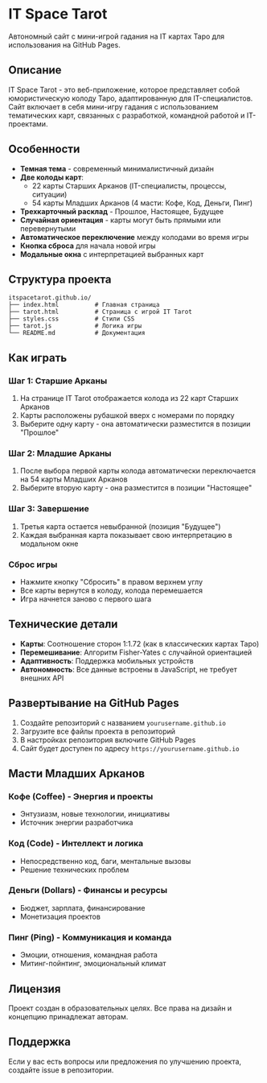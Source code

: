 # IT Space Tarot

Автономный сайт с мини-игрой гадания на IT картах Таро для использования на GitHub Pages.

## Описание

IT Space Tarot - это веб-приложение, которое представляет собой юмористическую колоду Таро, адаптированную для IT-специалистов. Сайт включает в себя мини-игру гадания с использованием тематических карт, связанных с разработкой, командной работой и IT-проектами.

## Особенности

- **Темная тема** - современный минималистичный дизайн
- **Две колоды карт**:
  - 22 карты Старших Арканов (IT-специалисты, процессы, ситуации)
  - 54 карты Младших Арканов (4 масти: Кофе, Код, Деньги, Пинг)
- **Трехкарточный расклад** - Прошлое, Настоящее, Будущее
- **Случайная ориентация** - карты могут быть прямыми или перевернутыми
- **Автоматическое переключение** между колодами во время игры
- **Кнопка сброса** для начала новой игры
- **Модальные окна** с интерпретацией выбранных карт

## Структура проекта

```
itspacetarot.github.io/
├── index.html          # Главная страница
├── tarot.html          # Страница с игрой IT Tarot
├── styles.css          # Стили CSS
├── tarot.js            # Логика игры
└── README.md           # Документация
```

## Как играть

### Шаг 1: Старшие Арканы
1. На странице IT Tarot отображается колода из 22 карт Старших Арканов
2. Карты расположены рубашкой вверх с номерами по порядку
3. Выберите одну карту - она автоматически разместится в позиции "Прошлое"

### Шаг 2: Младшие Арканы
1. После выбора первой карты колода автоматически переключается на 54 карты Младших Арканов
2. Выберите вторую карту - она разместится в позиции "Настоящее"

### Шаг 3: Завершение
1. Третья карта остается невыбранной (позиция "Будущее")
2. Каждая выбранная карта показывает свою интерпретацию в модальном окне

### Сброс игры
- Нажмите кнопку "Сбросить" в правом верхнем углу
- Все карты вернутся в колоду, колода перемешается
- Игра начнется заново с первого шага

## Технические детали

- **Карты**: Соотношение сторон 1:1.72 (как в классических картах Таро)
- **Перемешивание**: Алгоритм Fisher-Yates с случайной ориентацией
- **Адаптивность**: Поддержка мобильных устройств
- **Автономность**: Все данные встроены в JavaScript, не требует внешних API

## Развертывание на GitHub Pages

1. Создайте репозиторий с названием `yourusername.github.io`
2. Загрузите все файлы проекта в репозиторий
3. В настройках репозитория включите GitHub Pages
4. Сайт будет доступен по адресу `https://yourusername.github.io`

## Масти Младших Арканов

### Кофе (Coffee) - Энергия и проекты
- Энтузиазм, новые технологии, инициативы
- Источник энергии разработчика

### Код (Code) - Интеллект и логика
- Непосредственно код, баги, ментальные вызовы
- Решение технических проблем

### Деньги (Dollars) - Финансы и ресурсы
- Бюджет, зарплата, финансирование
- Монетизация проектов

### Пинг (Ping) - Коммуникация и команда
- Эмоции, отношения, командная работа
- Митинг-пойнтинг, эмоциональный климат

## Лицензия

Проект создан в образовательных целях. Все права на дизайн и концепцию принадлежат авторам.

## Поддержка

Если у вас есть вопросы или предложения по улучшению проекта, создайте issue в репозитории.
